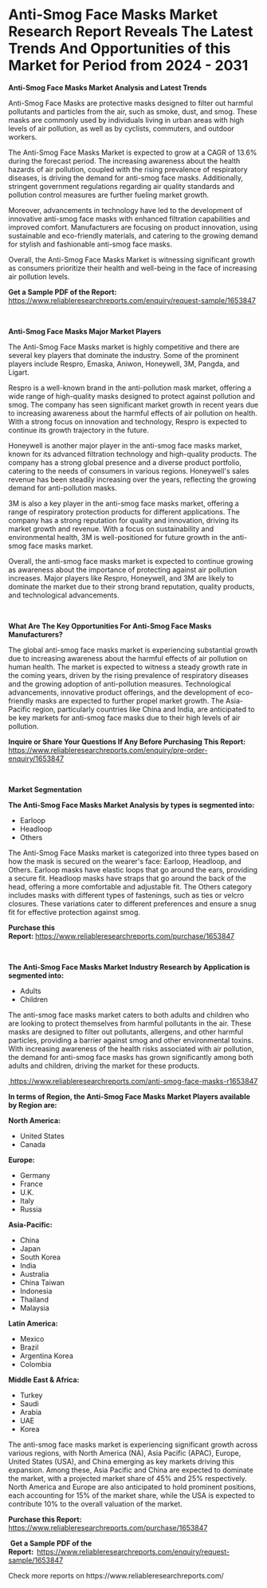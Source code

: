 <p><h1>Anti-Smog Face Masks Market Research Report Reveals The Latest Trends And Opportunities of this Market for Period from 2024 - 2031</h1></p><p><strong>Anti-Smog Face Masks Market Analysis and Latest Trends</strong></p>
<p><p>Anti-Smog Face Masks are protective masks designed to filter out harmful pollutants and particles from the air, such as smoke, dust, and smog. These masks are commonly used by individuals living in urban areas with high levels of air pollution, as well as by cyclists, commuters, and outdoor workers.</p><p>The Anti-Smog Face Masks Market is expected to grow at a CAGR of 13.6% during the forecast period. The increasing awareness about the health hazards of air pollution, coupled with the rising prevalence of respiratory diseases, is driving the demand for anti-smog face masks. Additionally, stringent government regulations regarding air quality standards and pollution control measures are further fueling market growth.</p><p>Moreover, advancements in technology have led to the development of innovative anti-smog face masks with enhanced filtration capabilities and improved comfort. Manufacturers are focusing on product innovation, using sustainable and eco-friendly materials, and catering to the growing demand for stylish and fashionable anti-smog face masks.</p><p>Overall, the Anti-Smog Face Masks Market is witnessing significant growth as consumers prioritize their health and well-being in the face of increasing air pollution levels.</p></p>
<p><strong>Get a Sample PDF of the Report:&nbsp;</strong> <a href="https://www.reliableresearchreports.com/enquiry/request-sample/1653847">https://www.reliableresearchreports.com/enquiry/request-sample/1653847</a></p>
<p>&nbsp;</p>
<p><strong>Anti-Smog Face Masks Major Market Players</strong></p>
<p><p>The Anti-Smog Face Masks market is highly competitive and there are several key players that dominate the industry. Some of the prominent players include Respro, Emaska, Aniwon, Honeywell, 3M, Pangda, and Ligart.</p><p>Respro is a well-known brand in the anti-pollution mask market, offering a wide range of high-quality masks designed to protect against pollution and smog. The company has seen significant market growth in recent years due to increasing awareness about the harmful effects of air pollution on health. With a strong focus on innovation and technology, Respro is expected to continue its growth trajectory in the future.</p><p>Honeywell is another major player in the anti-smog face masks market, known for its advanced filtration technology and high-quality products. The company has a strong global presence and a diverse product portfolio, catering to the needs of consumers in various regions. Honeywell's sales revenue has been steadily increasing over the years, reflecting the growing demand for anti-pollution masks.</p><p>3M is also a key player in the anti-smog face masks market, offering a range of respiratory protection products for different applications. The company has a strong reputation for quality and innovation, driving its market growth and revenue. With a focus on sustainability and environmental health, 3M is well-positioned for future growth in the anti-smog face masks market.</p><p>Overall, the anti-smog face masks market is expected to continue growing as awareness about the importance of protecting against air pollution increases. Major players like Respro, Honeywell, and 3M are likely to dominate the market due to their strong brand reputation, quality products, and technological advancements.</p></p>
<p>&nbsp;</p>
<p><strong>What Are The Key Opportunities For Anti-Smog Face Masks Manufacturers?</strong></p>
<p><p>The global anti-smog face masks market is experiencing substantial growth due to increasing awareness about the harmful effects of air pollution on human health. The market is expected to witness a steady growth rate in the coming years, driven by the rising prevalence of respiratory diseases and the growing adoption of anti-pollution measures. Technological advancements, innovative product offerings, and the development of eco-friendly masks are expected to further propel market growth. The Asia-Pacific region, particularly countries like China and India, are anticipated to be key markets for anti-smog face masks due to their high levels of air pollution.</p></p>
<p><strong>Inquire or Share Your Questions If Any Before Purchasing This Report:</strong> <a href="https://www.reliableresearchreports.com/enquiry/pre-order-enquiry/1653847">https://www.reliableresearchreports.com/enquiry/pre-order-enquiry/1653847</a></p>
<p>&nbsp;</p>
<p><strong>Market Segmentation</strong></p>
<p><strong>The Anti-Smog Face Masks Market Analysis by types is segmented into:</strong></p>
<p><ul><li>Earloop</li><li>Headloop</li><li>Others</li></ul></p>
<p><p>The Anti-Smog Face Masks market is categorized into three types based on how the mask is secured on the wearer's face: Earloop, Headloop, and Others. Earloop masks have elastic loops that go around the ears, providing a secure fit. Headloop masks have straps that go around the back of the head, offering a more comfortable and adjustable fit. The Others category includes masks with different types of fastenings, such as ties or velcro closures. These variations cater to different preferences and ensure a snug fit for effective protection against smog.</p></p>
<p><strong>Purchase this Report:&nbsp;</strong><a href="https://www.reliableresearchreports.com/purchase/1653847">https://www.reliableresearchreports.com/purchase/1653847</a></p>
<p>&nbsp;</p>
<p><strong>The Anti-Smog Face Masks Market Industry Research by Application is segmented into:</strong></p>
<p><ul><li>Adults</li><li>Children</li></ul></p>
<p><p>The anti-smog face masks market caters to both adults and children who are looking to protect themselves from harmful pollutants in the air. These masks are designed to filter out pollutants, allergens, and other harmful particles, providing a barrier against smog and other environmental toxins. With increasing awareness of the health risks associated with air pollution, the demand for anti-smog face masks has grown significantly among both adults and children, driving the market for these products.</p></p>
<p><a href="https://www.reliableresearchreports.com/anti-smog-face-masks-r1653847">&nbsp;https://www.reliableresearchreports.com/anti-smog-face-masks-r1653847</a></p>
<p><strong>In terms of Region, the Anti-Smog Face Masks Market Players available by Region are:</strong></p>
<p>
    <p> <strong> North America: </strong>
        <ul>
            <li>United States</li>
            <li>Canada</li>
        </ul>
        </p> 
    <p> <strong> Europe: </strong>
        <ul>
            <li>Germany</li>
            <li>France</li>
            <li>U.K.</li>
            <li>Italy</li>
            <li>Russia</li>
        </ul>
        </p> 
    <p> <strong> Asia-Pacific: </strong>
        <ul>
            <li>China</li>
            <li>Japan</li>
            <li>South Korea</li>
            <li>India</li>
            <li>Australia</li>
            <li>China Taiwan</li>
            <li>Indonesia</li>
            <li>Thailand</li>
            <li>Malaysia</li>
        </ul>
        </p> 
    <p> <strong> Latin America: </strong>
        <ul>
            <li>Mexico</li>
            <li>Brazil</li>
            <li>Argentina Korea</li>
            <li>Colombia</li>
        </ul>
        </p> 
    <p> <strong> Middle East & Africa: </strong>
        <ul>
            <li>Turkey</li>
            <li>Saudi</li>
            <li>Arabia</li>
            <li>UAE</li>
            <li>Korea</li>
        </ul>
    </p>
    </p>
<p><p>The anti-smog face masks market is experiencing significant growth across various regions, with North America (NA), Asia Pacific (APAC), Europe, United States (USA), and China emerging as key markets driving this expansion. Among these, Asia Pacific and China are expected to dominate the market, with a projected market share of 45% and 25% respectively. North America and Europe are also anticipated to hold prominent positions, each accounting for 15% of the market share, while the USA is expected to contribute 10% to the overall valuation of the market.</p></p>
<p><strong>Purchase this Report: </strong><a href="https://www.reliableresearchreports.com/purchase/1653847">https://www.reliableresearchreports.com/purchase/1653847</a></p>
<p>&nbsp;<strong>Get a Sample PDF of the Report:&nbsp;&nbsp;</strong><a href="https://www.reliableresearchreports.com/enquiry/request-sample/1653847">https://www.reliableresearchreports.com/enquiry/request-sample/1653847</a></p>
<p><strong></strong></p>
<p>Check more reports on https://www.reliableresearchreports.com/</p>